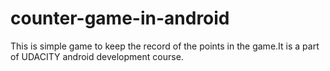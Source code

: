 # counter-game-in-android
This is simple game to keep the record of the points in the game.It is a part of UDACITY  android development course.
